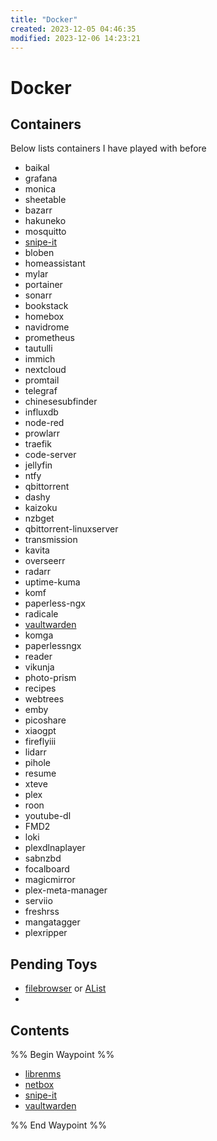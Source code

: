 ```yaml
---
title: "Docker"
created: 2023-12-05 04:46:35
modified: 2023-12-06 14:23:21
---
```

# Docker 

## Containers 

Below lists containers I have played with before 

- baikal
- grafana
- monica
- sheetable
 - bazarr
 - hakuneko
 - mosquitto
 - [snipe-it](./snipe-it.md)
 - bloben
 - homeassistant
 - mylar
 - portainer
 - sonarr
 - bookstack
 - homebox
 - navidrome
 - prometheus
 - tautulli
 - immich
 - nextcloud
 - promtail
 - telegraf
 - chinesesubfinder
 - influxdb
 - node-red
 - prowlarr
 - traefik
 - code-server
 - jellyfin
 - ntfy
 - qbittorrent
 - dashy
 - kaizoku
 - nzbget
 - qbittorrent-linuxserver
 - transmission
 - kavita
 - overseerr
 - radarr
 - uptime-kuma
 - komf
 - paperless-ngx
 - radicale
 - [vaultwarden](./vaultwarden.md)
 - komga
 - paperlessngx
 - reader
 - vikunja
 - photo-prism
 - recipes
 - webtrees
 - emby
 - picoshare 
 - xiaogpt
 - fireflyiii
 - lidarr
 - pihole
 - resume
 - xteve
 - plex
 - roon
 - youtube-dl
 - FMD2
 - loki
 - plexdlnaplayer
 - sabnzbd
 - focalboard
 - magicmirror
 - plex-meta-manager
 - serviio
 - freshrss
 - mangatagger
 - plexripper

## Pending Toys 

- [filebrowser](https://filebrowser.org/) or [AList](https://alist.nn.ci/)
- 

## Contents 

%% Begin Waypoint %%
- [librenms](./librenms.md)
- [netbox](./netbox.md)
- [snipe-it](./snipe-it.md)
- [vaultwarden](./vaultwarden.md)

%% End Waypoint %%
